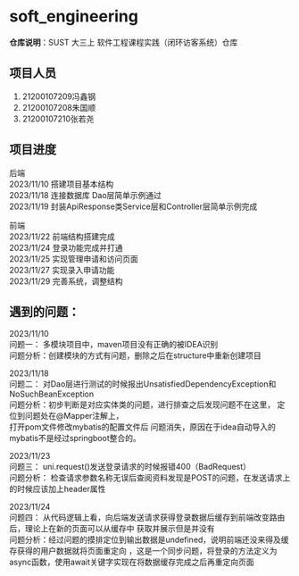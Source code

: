 # soft_engineering
<b>仓库说明</b>：SUST 大三上 软件工程课程实践（闭环访客系统）仓库

## 项目人员
1. 21200107209冯鑫钢
2. 21200107208朱国顺
3. 21200107210张若尧

## 项目进度
后端  
2023/11/10 搭建项目基本结构  
2023/11/18 连接数据库 Dao层简单示例通过  
2023/11/19 封装ApiResponse类Service层和Controller层简单示例完成  

前端   
2023/11/22 前端结构搭建完成  
2023/11/24 登录功能完成并打通  
2023/11/25 实现管理申请和访问页面  
2023/11/27 实现录入申请功能  
2023/11/29 完善系统，调整结构

## 遇到的问题：
2023/11/10  
问题一： 多模块项目中，maven项目没有正确的被IDEA识别  
问题分析：创建模块的方式有问题，删除之后在structure中重新创建项目
  
2023/11/18  
问题二： 对Dao层进行测试的时候报出UnsatisfiedDependencyException和NoSuchBeanException  
问题分析：初步判断是对应实体类的问题，进行排查之后发现问题不在这里， 定位到问题处在@Mapper注解上，  
打开pom文件修改mybatis的配置文件后 问题消失，原因在于idea自动导入的mybatis不是经过springboot整合的。

2023/11/23  
问题三： uni.request()发送登录请求的时候报错400（BadRequest）  
问题分析： 检查请求参数名称无误后查阅资料发现是POST的问题，在发送请求上的时候应该加上header属性

2023/11/24  
问题四： 从代码逻辑上看，向后端发送请求获得登录数据后缓存到前端改变路由后，理论上在新的页面可以从缓存中
获取并展示但是并没有  
问题分析：经过问题的摸排定位到输出数据是undefined，说明前端还没来得及缓存获得的用户数据就将页面重定向
，这是一个同步问题，将登录的方法定义为async函数，使用await关键字实现在将数据缓存完成之后再重定向页面  

